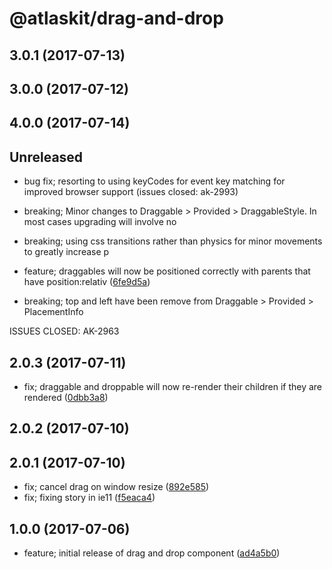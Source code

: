 # @atlaskit/drag-and-drop

## 3.0.1 (2017-07-13)

## 3.0.0 (2017-07-12)


## 4.0.0 (2017-07-14)

## Unreleased

* bug fix; resorting to using keyCodes for event key matching for improved browser support (issues closed: ak-2993)
* breaking; Minor changes to Draggable > Provided > DraggableStyle. In most cases upgrading will involve no
* breaking; using css transitions rather than physics for minor movements to greatly increase p
* feature; draggables will now be positioned correctly with parents that have position:relativ ([6fe9d5a](https://bitbucket.org/atlassian/atlaskit/commits/6fe9d5a))


* breaking; top and left have been remove from Draggable > Provided > PlacementInfo

ISSUES CLOSED: AK-2963

## 2.0.3 (2017-07-11)


* fix; draggable and droppable will now re-render their children if they are rendered ([0dbb3a8](https://bitbucket.org/atlassian/atlaskit/commits/0dbb3a8))

## 2.0.2 (2017-07-10)

## 2.0.1 (2017-07-10)


* fix; cancel drag on window resize ([892e585](https://bitbucket.org/atlassian/atlaskit/commits/892e585))
* fix; fixing story in ie11 ([f5eaca4](https://bitbucket.org/atlassian/atlaskit/commits/f5eaca4))

## 1.0.0 (2017-07-06)


* feature; initial release of drag and drop component ([ad4a5b0](https://bitbucket.org/atlassian/atlaskit/commits/ad4a5b0))
